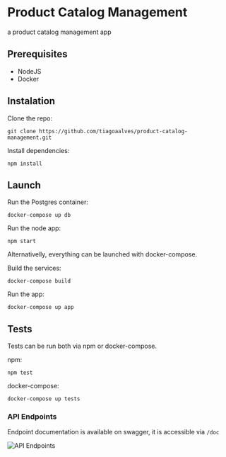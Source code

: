 # Product Catalog Management

a product catalog management app

## Prerequisites

- NodeJS
- Docker

## Instalation

Clone the repo:

```
git clone https://github.com/tiagoaalves/product-catalog-management.git
```

Install dependencies:

```
npm install
```

## Launch

Run the Postgres container:

```
docker-compose up db
```

Run the node app:

```
npm start
```

Alternativelly, everything can be launched with docker-compose.

Build the services:

```
docker-compose build
```

Run the app:

```
docker-compose up app
```

## Tests

Tests can be run both via npm or docker-compose.

npm:

```
npm test
```

docker-compose:

```
docker-compose up tests
```

### API Endpoints

Endpoint documentation is available on swagger, it is accessible via `/doc`

![API Endpoints](https://i.imgur.com/mb0nSxA.png)

